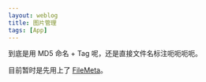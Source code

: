 ```yaml
---
layout: weblog
title: 图片管理
tags: [App]
---
```


到底是用 MD5 命名 + Tag 呢，还是直接文件名标注呃呃呃呃。

目前暂时是先用上了 [FileMeta](https://github.com/Dijji/FileMeta/releases)。